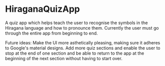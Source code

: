 # HiraganaQuizApp

A quiz app which helps teach the user to recognise the symbols in the Hiragana language and how to pronounce them. Currently the user must go through the entire app from beginning to end.

Future ideas: Make the UI more asthetically pleasing, making sure it adheres to Google's material designs. Add more quiz sections and enable the user to stop at the end of one section and be able to return to the app at the beginning of the next section without having to start over. 
